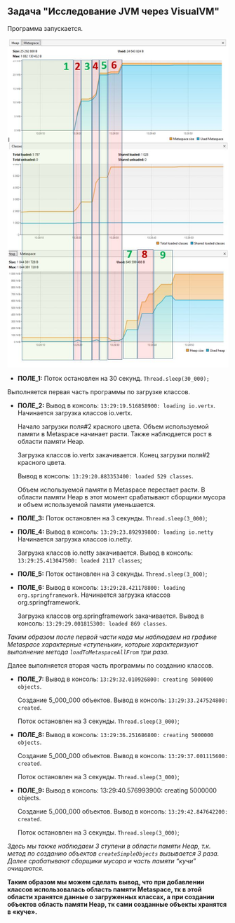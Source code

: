 ## Задача "Исследование JVM через VisualVM" ##

Программа запускается.

![Графики](Task2.JPG)

- **ПОЛЕ_1:** 
    Поток остановлен на 30 секунд. `Thread.sleep(30_000);` 

Выполняется первая часть программы по загрузке классов.


- **ПОЛЕ_2:** Вывод в консоль: `13:29:19.516858900: loading io.vertx`. Начинается загрузка классов io.vertx. 

  Начало загрузки поля#2 красного цвета. Объем используемой памяти в Metaspace начинает расти. Также наблюдается рост в области памяти Heap.

  Загрузка классов io.vertx закачивается. 
  Конец загрузки поля#2 красного цвета. 
  
  Вывод в консоль: `13:29:20.883353400: loaded 529 classes`.

  Объем используемой памяти в Metaspace перестает расти. В области памяти Heap в этот момент срабатывают сборщики мусора и объем используемой памяти уменьшается.
 

- **ПОЛЕ_3:** Поток остановлен на 3 секунды. `Thread.sleep(3_000)`;

- **ПОЛЕ_4:** Вывод в консоль: `13:29:23.892939800: loading io.netty`
  Начинается загрузка классов io.netty. 

  Загрузка классов io.netty закачивается. 
  Вывод в консоль: `13:29:25.413047500: loaded 2117 classes`;

- **ПОЛЕ_5:** Поток остановлен на 3 секунды. `Thread.sleep(3_000)`;

- **ПОЛЕ_6:** Вывод в консоль: `13:29:28.421178800: loading org.springframework`.
  Начинается загрузка классов org.springframework.

  Загрузка классов org.springframework закачивается.
  Вывод в консоль: `13:29:29.001815300: loaded 869 classes`.

*Таким образом после первой части кода мы наблюдаем на графике Metaspace характерные «ступеньки», которые характеризуют выполнение метода `loadToMetaspaceAllFrom` три раза.*

Далее выполняется вторая часть программы по созданию классов.

- **ПОЛЕ_7:** Вывод в консоль: `13:29:32.010926800: creating 5000000 objects`.

  Создание 5_000_000 объектов.
Вывод в консоль: `13:29:33.247524800: created`.

  Поток остановлен на 3 секунды. `Thread.sleep(3_000)`;

- **ПОЛЕ_8:** Вывод в консоль: `13:29:36.251686800: creating 5000000 objects`.

  Создание 5_000_000 объектов.
Вывод в консоль: `13:29:37.001115600: created`.

  Поток остановлен на 3 секунды. `Thread.sleep(3_000)`;

- **ПОЛЕ_9:**
Вывод в консоль: 13:29:40.576993900: creating 5000000 objects.

  Создание 5_000_000 объектов.
Вывод в консоль: `13:29:42.847642200: created`.

  Поток остановлен на 3 секунды. `Thread.sleep(3_000)`;

*Здесь мы также наблюдаем 3 ступени в области памяти Heap, т.к. метод по созданию объектов `createSimpleObjects` вызывается 3 раза. Далее срабатывают сборщики мусора и часть памяти “кучи” очищаются.*

**Таким образом мы можем сделать вывод, что при добавлении классов использовалась область памяти Metaspace, тк в этой области хранятся данные о загруженных классах, а при создании объектов область памяти Heap, тк сами созданные объекты хранятся в «куче».**
